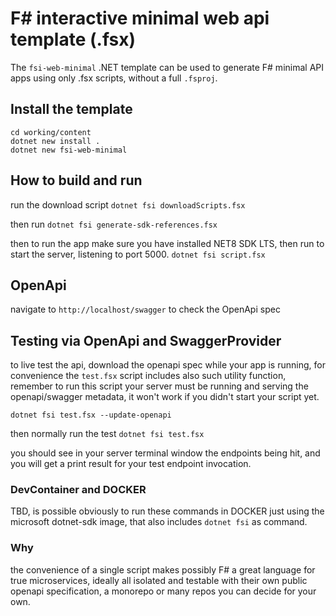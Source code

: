 # F# interactive minimal web api template (.fsx)

The `fsi-web-minimal` .NET template can be used to generate F# minimal API apps using only .fsx scripts, without a full `.fsproj`.

## Install the template

```
cd working/content
dotnet new install .
dotnet new fsi-web-minimal
```


## How to build and run

run the download script
`dotnet fsi downloadScripts.fsx`

then run 
`dotnet fsi generate-sdk-references.fsx`

then to run the app make sure you have installed NET8 SDK LTS,
then run to start the server, listening to port 5000.
`dotnet fsi script.fsx`

## OpenApi

navigate to `http://localhost/swagger` to check the OpenApi spec

## Testing via OpenApi and SwaggerProvider

to live test the api, download the openapi spec while your app is running, for convenience the `test.fsx` script includes also such utility function, remember to run this script your server must be running and serving the openapi/swagger metadata, it won't work if you didn't start your script yet.

`dotnet fsi test.fsx --update-openapi`

then normally run the test `dotnet fsi test.fsx` 

you should see in your server terminal window the endpoints being hit, and you will get a print result for your test endpoint invocation.

### DevContainer and DOCKER

TBD, is possible obviously to run these commands in DOCKER just using the microsoft dotnet-sdk image, that also includes `dotnet fsi` as command.

### Why

the convenience of a single script makes possibly F# a great language for true microservices, ideally all isolated and testable with their own public openapi specification, a monorepo or many repos you can decide for your own. 

